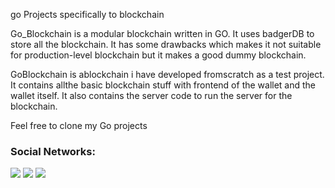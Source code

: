 go Projects specifically to blockchain




Go_Blockchain  is a modular blockchain written in GO. It uses badgerDB to store  all  the blockchain. It has some drawbacks which makes it not suitable for production-level blockchain but it  makes a good dummy blockchain.





GoBlockchain is ablockchain i have developed fromscratch as a test project. It contains allthe  basic blockchain stuff with frontend of the wallet and the wallet itself. It also contains the server code to run the server for the blockchain.

Feel free to clone my Go projects



### Social Networks:

<p>
  <a href="https://www.linkedin.com/in/1xahmed/"><img src="https://img.shields.io/badge/LinkedIn-0077B5?style=for-the-badge&logo=linkedin&logoColor=white"></a>
  <a href="https://twitter.com/1xahmedali"><img src="https://img.shields.io/badge/Twitter-1DA1F2?style=for-the-badge&logo=twitter&logoColor=white"></a>
  <a href="https://github.com/1xahmed"><img src="https://img.shields.io/badge/GitHub-100000?style=for-the-badge&logo=github&logoColor=white"></a>
</p>
